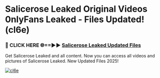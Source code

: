 # Salicerose Leaked Original Videos 0nlyFans Leaked - Files Updated! (cl6e)

<h3>🔴 CLICK HERE 🌐==►► <a href="https://tinyurl.com/brd5kh86" rel="nofollow">Salicerose Leaked Updated Files</a></h3>

Get Salicerose Leaked and all content. Now you can access all videos and pictures of Salicerose Leaked. New Updated Files 2025!

[![cl6e](https://i.imgur.com/K7sEzmb.gif)](https://tinyurl.com/brd5kh86)

